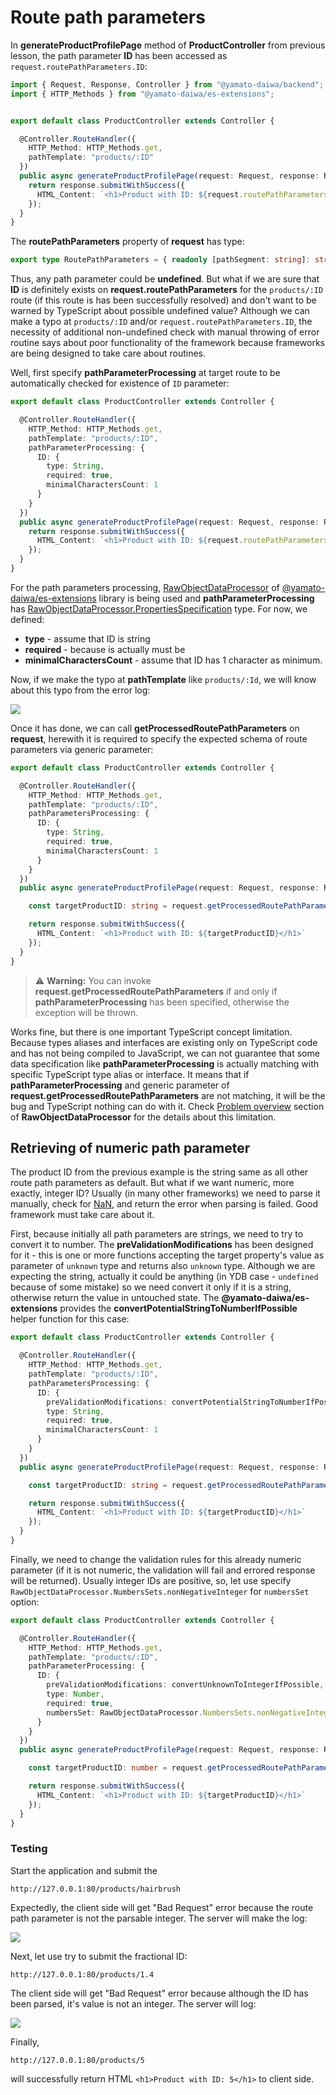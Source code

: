 # Route path parameters

In **generateProductProfilePage** method of **ProductController** from previous lesson, the path parameter **ID** 
has been accessed as `request.routePathParameters.ID`:

```typescript
import { Request, Response, Controller } from "@yamato-daiwa/backend";
import { HTTP_Methods } from "@yamato-daiwa/es-extensions";


export default class ProductController extends Controller {

  @Controller.RouteHandler({
    HTTP_Method: HTTP_Methods.get,
    pathTemplate: "products/:ID"
  })
  public async generateProductProfilePage(request: Request, response: Response): Promise<void> {
    return response.submitWithSuccess({
      HTML_Content: `<h1>Product with ID: ${request.routePathParameters.ID}</h1>`
    });
  }
}
```

The **routePathParameters** property of **request** has type:

```typescript
export type RoutePathParameters = { readonly [pathSegment: string]: string | undefined; };
```

Thus, any path parameter could be **undefined**.
But what if we are sure that **ID** is definitely exists on **request.routePathParameters** for the `products/:ID` route
(if this route is has been successfully resolved) and don't want to be warned by TypeScript about possible undefined value?
Although we can make a typo at `products/:ID` and/or `request.routePathParameters.ID`, the necessity of additional 
non-undefined check with manual throwing of error routine says about poor functionality of the framework because frameworks
are being designed to take care about routines.

Well, first specify **pathParameterProcessing** at target route to be automatically checked for existence of `ID` parameter:  

```typescript
export default class ProductController extends Controller {

  @Controller.RouteHandler({
    HTTP_Method: HTTP_Methods.get,
    pathTemplate: "products/:ID",
    pathParameterProcessing: {
      ID: {
        type: String,
        required: true,
        minimalCharactersCount: 1
      }
    }
  })
  public async generateProductProfilePage(request: Request, response: Response): Promise<void> {
    return response.submitWithSuccess({
      HTML_Content: `<h1>Product with ID: ${request.routePathParameters.ID}</h1>`
    });
  }
}
```

For the path parameters processing, 
[RawObjectDataProcessor](https://github.com/TokugawaTakeshi/Yamato-Daiwa-ES-Extensions/blob/master/CoreLibrary/Package/Documentation/RawObjectDataProcessor/RawObjectDataProcessor.md)
of [@yamato-daiwa/es-extensions](https://github.com/TokugawaTakeshi/Yamato-Daiwa-ES-Extensions/blob/master/CoreLibrary/Package/README.md)
library is being used and **pathParameterProcessing** has 
[RawObjectDataProcessor.PropertiesSpecification](https://github.com/TokugawaTakeshi/Yamato-Daiwa-ES-Extensions/blob/master/CoreLibrary/Package/Documentation/RawObjectDataProcessor/RawObjectDataProcessor.md#propertiesspecification-and-related---object-properties-specification)
type. For now, we defined:

* **type** - assume that ID is string
* **required** - because is actually must be
* **minimalCharactersCount** - assume that ID has 1 character as minimum.

Now, if we make the typo at **pathTemplate** like `products/:Id`, we will know about this typo from the error log:

![](Images/RequirePathParameterIsMissingErrorLog.png)

Once it has done, we can call **getProcessedRoutePathParameters** on **request**, herewith it is required to specify
the expected schema of route parameters via generic parameter:

```typescript
export default class ProductController extends Controller {

  @Controller.RouteHandler({
    HTTP_Method: HTTP_Methods.get,
    pathTemplate: "products/:ID",
    pathParametersProcessing: {
      ID: {
        type: String,
        required: true,
        minimalCharactersCount: 1
      }
    }
  })
  public async generateProductProfilePage(request: Request, response: Response): Promise<void> {

    const targetProductID: string = request.getProcessedRoutePathParameters<{ ID: string; }>().ID;

    return response.submitWithSuccess({
      HTML_Content: `<h1>Product with ID: ${targetProductID}</h1>`
    });
  }
}
```

> :warning: **Warning:**
> You can invoke **request.getProcessedRoutePathParameters** if and only if **pathParameterProcessing** has been specified,
> otherwise the exception will be thrown.

Works fine, but there is one important TypeScript concept limitation. Because types aliases and interfaces are existing 
only on TypeScript code and has not being compiled to JavaScript, we can not guarantee that some data specification like
**pathParameterProcessing** is actually matching with specific TypeScript type alias or interface. It means that if 
**pathParameterProcessing** and generic parameter of **request.getProcessedRoutePathParameters** are not matching, 
it will be the bug and TypeScript nothing can do with it.
Check [Problem overview](https://github.com/TokugawaTakeshi/Yamato-Daiwa-ES-Extensions/blob/master/CoreLibrary/Package/Documentation/RawObjectDataProcessor/RawObjectDataProcessor.md#problem-overview)
section of **RawObjectDataProcessor** for the details about this limitation. 


## Retrieving of numeric path parameter

The product ID from the previous example is the string same as all other route path parameters as default.
But what if we want numeric, more exactly, integer ID?
Usually (in many other frameworks) we need to parse it manually, check for [NaN](https://developer.mozilla.org/en-US/docs/Web/JavaScript/Reference/Global_Objects/NaN),
and return the error when parsing is failed. Good framework must take care about it.

First, because initially all path parameters are strings, we need to try to convert it to number.
The **preValidationModifications** has been designed for it - this is one or more functions accepting the target property's value
as parameter of `unknown` type and returns also `unknown` type. Although we are expecting the string, actually
it could be anything (in YDB case - `undefined` because of some mistake) so we need convert it only if it is a string,
otherwise return the value in untouched state.
The **@yamato-daiwa/es-extensions** provides the **convertPotentialStringToNumberIfPossible** helper function for this case:


```typescript
export default class ProductController extends Controller {

  @Controller.RouteHandler({
    HTTP_Method: HTTP_Methods.get,
    pathTemplate: "products/:ID",
    pathParametersProcessing: {
      ID: {
        preValidationModifications: convertPotentialStringToNumberIfPossible,
        type: String,
        required: true,
        minimalCharactersCount: 1
      }
    }
  })
  public async generateProductProfilePage(request: Request, response: Response): Promise<void> {

    const targetProductID: string = request.getProcessedRoutePathParameters<{ ID: string; }>().ID;

    return response.submitWithSuccess({
      HTML_Content: `<h1>Product with ID: ${targetProductID}</h1>`
    });
  }
}
```

Finally, we need to change the validation rules for this already numeric parameter (if it is not numeric, the validation
will fail and errored response will be returned). Usually integer IDs are positive, so, let use specify 
`RawObjectDataProcessor.NumbersSets.nonNegativeInteger` for `numbersSet` option:

```typescript
export default class ProductController extends Controller {

  @Controller.RouteHandler({
    HTTP_Method: HTTP_Methods.get,
    pathTemplate: "products/:ID",
    pathParameterProcessing: {
      ID: {
        preValidationModifications: convertUnknownToIntegerIfPossible,
        type: Number,
        required: true,
        numbersSet: RawObjectDataProcessor.NumbersSets.nonNegativeInteger
      }
    }
  })
  public async generateProductProfilePage(request: Request, response: Response): Promise<void> {

    const targetProductID: number = request.getProcessedRoutePathParameters<{ ID: number; }>().ID;

    return response.submitWithSuccess({
      HTML_Content: `<h1>Product with ID: ${targetProductID}</h1>`
    });
  }
}
```

### Testing

Start the application and submit the

```
http://127.0.0.1:80/products/hairbrush
```

Expectedly, the client side will get "Bad Request" error because the route path parameter is not the parsable integer.
The server will make the log:

![](Images/RoutePathParametersTesting-1.png)


Next, let use try to submit the fractional ID:

```
http://127.0.0.1:80/products/1.4
```

The client side will get "Bad Request" error because although the ID has been parsed, it's value is not an integer.
The server will log:

![](Images/RoutePathParametersTesting-2.png)

Finally, 

```
http://127.0.0.1:80/products/5
```

will successfully return HTML `<h1>Product with ID: 5</h1>` to client side.
